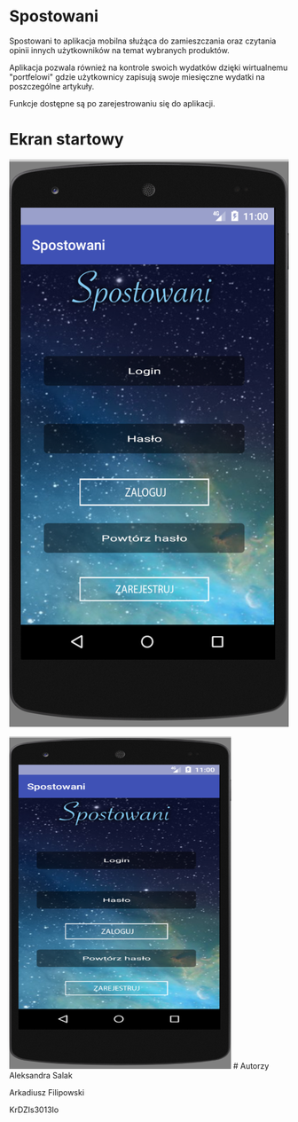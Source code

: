 # Spostowani
Spostowani to aplikacja mobilna służąca do zamieszczania oraz czytania opinii innych użytkowników na temat wybranych produktów. 

Aplikacja pozwala również na kontrole swoich wydatków dzięki wirtualnemu "portfelowi" gdzie użytkownicy zapisują swoje miesięczne wydatki na poszczególne artykuły.

Funkcje dostępne są po zarejestrowaniu się do aplikacji.

# Ekran startowy
![alt text](/ekran.png)

<img src="/ekran.png" alt="alt text" width="400px" height="600px">
# Autorzy
Aleksandra Salak

Arkadiusz Filipowski

KrDZIs3013Io
